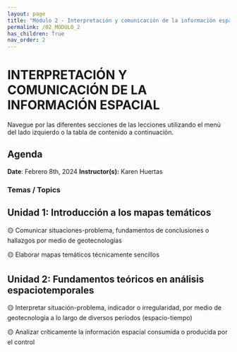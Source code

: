 ```yaml
---
layout: page
title: "Módulo 2 - Interpretación y comunicación de la información espacial"
permalink: /02_MODULO_2
has_children: True
nav_order: 2
---
```


# INTERPRETACIÓN Y COMUNICACIÓN DE LA INFORMACIÓN ESPACIAL
Navegue por las diferentes secciones de las lecciones utilizando el menú del lado izquierdo o la tabla de contenido a continuación.

## Agenda
**Date**: Febrero 8th, 2024
**Instructor(s):** Karen Huertas

### Temas / Topics

## Unidad 1: Introducción a los mapas temáticos

🟡 Comunicar situaciones-problema, fundamentos de conclusiones o hallazgos por medio de geotecnologías

🟡 Elaborar mapas temáticos técnicamente sencillos


## Unidad 2: Fundamentos teóricos en análisis espaciotemporales
	
🟡 Interpretar situación-problema, indicador o irregularidad, por medio de geotecnología a lo largo de diversos períodos (espacio-tiempo)

🟡 Analizar críticamente la información espacial consumida o producida por el control
